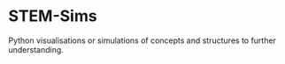 # STEM-Sims
Python visualisations or simulations of concepts and structures to further understanding.
